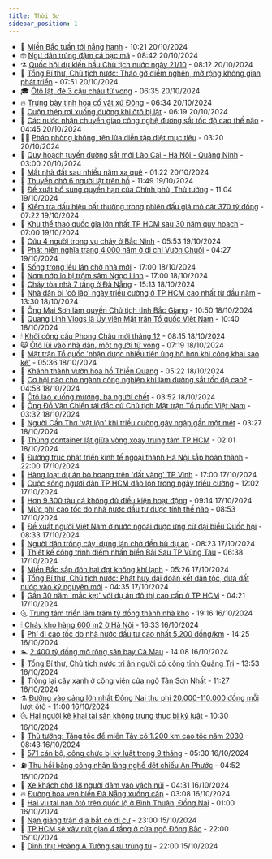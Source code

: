 ```yaml
---
title: Thời Sự
sidebar_position: 1
---
```


<!-- vnexpress-thoi-su:START -->
- 🦒 [Miền Bắc tuần tới nắng hanh](https://vnexpress.net/mien-bac-tuan-toi-nang-hanh-4806299.html) - 10:21 20/10/2024
- 🤓 [Ngư dân trúng đậm cá bạc má](https://vnexpress.net/ngu-dan-trung-dam-ca-bac-ma-4806285.html) - 08:42 20/10/2024
- ⚗️ [Quốc hội dự kiến bầu Chủ tịch nước ngày 21/10](https://vnexpress.net/quoc-hoi-du-kien-bau-chu-tich-nuoc-ngay-21-10-4806237.html) - 08:12 20/10/2024
- 🌊 [Tổng Bí thư, Chủ tịch nước: Tháo gỡ điểm nghẽn, mở rộng không gian phát triển](https://vnexpress.net/tong-bi-thu-chu-tich-nuoc-thao-go-diem-nghen-mo-rong-khong-gian-phat-trien-4806273.html) - 07:51 20/10/2024
- 🎓 [Ôtô lật, đè 3 cậu cháu tử vong](https://vnexpress.net/oto-lat-de-3-cau-chau-tu-vong-4806269.html) - 06:35 20/10/2024
- 🔥 [Trưng bày tinh hoa cổ vật xứ Đông](https://vnexpress.net/trung-bay-tinh-hoa-co-vat-xu-dong-4806238.html) - 06:34 20/10/2024
- 🦏 [Cuộn thép rơi xuống đường khi ôtô bị lật](https://vnexpress.net/cuon-thep-roi-xuong-duong-khi-oto-bi-lat-4806266.html) - 06:19 20/10/2024
- 👺 [Các nước nhận chuyển giao công nghệ đường sắt tốc độ cao thế nào](https://vnexpress.net/cac-nuoc-nhan-chuyen-giao-cong-nghe-duong-sat-toc-do-cao-the-nao-4806138.html) - 04:45 20/10/2024
- 🧑‍🏫 [Pháo phòng không, tên lửa diễn tập diệt mục tiêu](https://vnexpress.net/phao-phong-khong-ten-lua-dien-tap-diet-muc-tieu-4805868.html) - 03:20 20/10/2024
- 🚦 [Quy hoạch tuyến đường sắt mới Lào Cai - Hà Nội - Quảng Ninh](https://vnexpress.net/quy-hoach-tuyen-duong-sat-moi-lao-cai-ha-noi-quang-ninh-4804747.html) - 03:00 20/10/2024
- 🎉 [Mất nhà đất sau nhiều năm xa quê](https://vnexpress.net/mat-nha-dat-sau-nhieu-nam-xa-que-4805834.html) - 01:22 20/10/2024
- 🦒 [Thuyền chở 6 người lật trên hồ](https://vnexpress.net/thuyen-cho-6-nguoi-lat-tren-ho-4806122.html) - 11:49 19/10/2024
- 🤗 [Đề xuất bổ sung quyền hạn của Chính phủ, Thủ tướng](https://vnexpress.net/de-xuat-bo-sung-quyen-han-cua-chinh-phu-thu-tuong-4806110.html) - 11:04 19/10/2024
- 💼 [Kiểm tra dấu hiệu bất thường trong phiên đấu giá mỏ cát 370 tỷ đồng](https://vnexpress.net/kiem-tra-dau-hieu-bat-thuong-trong-phien-dau-gia-mo-cat-370-ty-dong-4806020.html) - 07:22 19/10/2024
- 🤩 [Khu thể thao quốc gia lớn nhất TP HCM sau 30 năm quy hoạch](https://vnexpress.net/khu-the-thao-quoc-gia-lon-nhat-tp-hcm-sau-30-nam-quy-hoach-4805774.html) - 07:00 19/10/2024
- 🤡 [Cứu 4 người trong vụ cháy ở Bắc Ninh](https://vnexpress.net/cuu-4-nguoi-trong-vu-chay-o-bac-ninh-4806059.html) - 05:53 19/10/2024
- 💯 [Phát hiện nghĩa trang 4.000 năm ở di chỉ Vườn Chuối](https://vnexpress.net/phat-hien-nghia-trang-4-000-nam-o-di-chi-vuon-chuoi-4805973.html) - 04:27 19/10/2024
- 👺 [Sống trong lều lán chờ nhà mới](https://vnexpress.net/song-trong-leu-lan-cho-nha-moi-4805660.html) - 17:00 18/10/2024
- 🌮 [Nơm nớp lo bị trộm sâm Ngọc Linh](https://vnexpress.net/nom-nop-lo-bi-trom-sam-ngoc-linh-4793589.html) - 17:00 18/10/2024
- 🥸 [Cháy tòa nhà 7 tầng ở Đà Nẵng](https://vnexpress.net/chay-toa-nha-7-tang-o-da-nang-4805891.html) - 15:13 18/10/2024
- 🐻 [Nhà dân bị &#39;cô lập&#39; ngày triều cường ở TP HCM cao nhất từ đầu năm](https://vnexpress.net/nha-dan-bi-co-lap-ngay-trieu-cuong-o-tp-hcm-cao-nhat-tu-dau-nam-4805869.html) - 13:30 18/10/2024
- 👀 [Ông Mai Sơn làm quyền Chủ tịch tỉnh Bắc Giang](https://vnexpress.net/ong-mai-son-lam-quyen-chu-tich-tinh-bac-giang-4805849.html) - 10:50 18/10/2024
- 🤔 [Quang Linh Vlogs là Ủy viên Mặt trận Tổ quốc Việt Nam](https://vnexpress.net/quang-linh-vlogs-la-uy-vien-mat-tran-to-quoc-viet-nam-4805843.html) - 10:40 18/10/2024
- 🕯 [Khởi công cầu Phong Châu mới tháng 12](https://vnexpress.net/khoi-cong-cau-phong-chau-moi-thang-12-4805735.html) - 08:15 18/10/2024
- 😺 [Ôtô lùi vào nhà dân, một người tử vong](https://vnexpress.net/oto-lui-vao-nha-dan-mot-nguoi-tu-vong-4805731.html) - 07:19 18/10/2024
- 🦆 [Mặt trận Tổ quốc &#39;nhận được nhiều tiền ủng hộ hơn khi công khai sao kê&#39;](https://vnexpress.net/mat-tran-to-quoc-nhan-duoc-nhieu-tien-ung-ho-hon-khi-cong-khai-sao-ke-4805714.html) - 05:36 18/10/2024
- 🧰 [Khánh thành vườn hoa hồ Thiền Quang](https://vnexpress.net/khanh-thanh-vuon-hoa-ho-thien-quang-4805669.html) - 05:22 18/10/2024
- 🦍 [Cơ hội nào cho ngành công nghiệp khi làm đường sắt tốc độ cao?](https://vnexpress.net/co-hoi-nao-cho-nganh-cong-nghiep-khi-lam-duong-sat-toc-do-cao-4804280.html) - 04:58 18/10/2024
- 🧰 [Ôtô lao xuống mương, ba người chết](https://vnexpress.net/oto-lao-xuong-muong-ba-nguoi-chet-4805642.html) - 03:52 18/10/2024
- 💃 [Ông Đỗ Văn Chiến tái đắc cử Chủ tịch Mặt trận Tổ quốc Việt Nam](https://vnexpress.net/ong-do-van-chien-tai-dac-cu-chu-tich-mat-tran-to-quoc-viet-nam-4805639.html) - 03:32 18/10/2024
- 🧰 [Người Cần Thơ &#39;vật lộn&#39; khi triều cường gây ngập gần một mét](https://vnexpress.net/nguoi-can-tho-vat-lon-khi-trieu-cuong-gay-ngap-gan-mot-met-4805524.html) - 03:27 18/10/2024
- 🚀 [Thùng container lật giữa vòng xoay trung tâm TP HCM](https://vnexpress.net/thung-container-lat-giua-vong-xoay-trung-tam-tp-hcm-4805596.html) - 02:01 18/10/2024
- 🎊 [Đường trục phát triển kinh tế ngoại thành Hà Nội sắp hoàn thành](https://vnexpress.net/duong-truc-phat-trien-kinh-te-ngoai-thanh-ha-noi-sap-hoan-thanh-4804929.html) - 22:00 17/10/2024
- 🤭 [Hàng loạt dự án bỏ hoang trên &#39;đất vàng&#39; TP Vinh](https://vnexpress.net/hang-loat-du-an-bo-hoang-tren-dat-vang-tp-vinh-4804927.html) - 17:00 17/10/2024
- 🤗 [Cuộc sống người dân TP HCM đảo lộn trong ngày triều cường](https://vnexpress.net/cuoc-song-nguoi-dan-tp-hcm-dao-lon-trong-ngay-trieu-cuong-4805480.html) - 12:02 17/10/2024
- 🌈 [Hơn 9.300 tàu cá không đủ điều kiện hoạt động](https://vnexpress.net/hon-9-300-tau-ca-khong-du-dieu-kien-hoat-dong-4805303.html) - 09:14 17/10/2024
- 🦣 [Mức phí cao tốc do nhà nước đầu tư được tính thế nào](https://vnexpress.net/muc-phi-cao-toc-do-nha-nuoc-dau-tu-duoc-tinh-the-nao-4805152.html) - 08:53 17/10/2024
- 🎡 [Đề xuất người Việt Nam ở nước ngoài được ứng cử đại biểu Quốc hội](https://vnexpress.net/de-xuat-nguoi-viet-nam-o-nuoc-ngoai-duoc-ung-cu-dai-bieu-quoc-hoi-4805297.html) - 08:33 17/10/2024
- 🦏 [Người dân trồng cây, dựng lán chờ đền bù dự án](https://vnexpress.net/nguoi-dan-trong-cay-dung-lan-cho-den-bu-du-an-4805281.html) - 08:23 17/10/2024
- 🎊 [Thiết kế công trình điểm nhấn biển Bãi Sau TP Vũng Tàu](https://vnexpress.net/thiet-ke-cong-trinh-diem-nhan-bien-bai-sau-tp-vung-tau-4805263.html) - 06:38 17/10/2024
- 🫶 [Miền Bắc sắp đón hai đợt không khí lạnh](https://vnexpress.net/mien-bac-sap-don-hai-dot-khong-khi-lanh-4805231.html) - 05:26 17/10/2024
- 🤔 [Tổng Bí thư, Chủ tịch nước: Phát huy đại đoàn kết dân tộc, đưa đất nước vào kỷ nguyên mới](https://vnexpress.net/tong-bi-thu-chu-tich-nuoc-phat-huy-dai-doan-ket-dan-toc-dua-dat-nuoc-vao-ky-nguyen-moi-4805136.html) - 04:35 17/10/2024
- 🤠 [Gần 30 năm &#39;mắc kẹt&#39; với dự án đô thị cao cấp ở TP HCM](https://vnexpress.net/gan-30-nam-mac-ket-voi-du-an-do-thi-cao-cap-o-tp-hcm-4800879.html) - 04:21 17/10/2024
- 🌜 [Trung tâm triển lãm trăm tỷ đồng thành nhà kho](https://vnexpress.net/trung-tam-trien-lam-tram-ty-dong-thanh-nha-kho-4804902.html) - 19:16 16/10/2024
- 🕯 [Cháy kho hàng 600 m2 ở Hà Nội](https://vnexpress.net/chay-kho-hang-600-m2-o-ha-noi-4805051.html) - 16:33 16/10/2024
- 🤔 [Phí đi cao tốc do nhà nước đầu tư cao nhất 5.200 đồng/km](https://vnexpress.net/phi-di-cao-toc-do-nha-nuoc-dau-tu-cao-nhat-5-200-dong-km-4805025.html) - 14:25 16/10/2024
- 🏊 [2.400 tỷ đồng mở rộng sân bay Cà Mau](https://vnexpress.net/2-400-ty-dong-mo-rong-san-bay-ca-mau-4804931.html) - 14:08 16/10/2024
- 🌮 [Tổng Bí thư, Chủ tịch nước tri ân người có công tỉnh Quảng Trị](https://vnexpress.net/tong-bi-thu-chu-tich-nuoc-tri-an-nguoi-co-cong-tinh-quang-tri-4805002.html) - 13:53 16/10/2024
- 🫣 [Trồng lại cây xanh ở công viên cửa ngõ Tân Sơn Nhất](https://vnexpress.net/trong-lai-cay-xanh-o-cong-vien-cua-ngo-tan-son-nhat-4804994.html) - 11:27 16/10/2024
- ⚗️ [Đường vào cảng lớn nhất Đồng Nai thu phí 20.000-110.000 đồng mỗi lượt ôtô](https://vnexpress.net/duong-vao-cang-lon-nhat-dong-nai-thu-phi-20-000-110-000-dong-moi-luot-oto-4804978.html) - 11:00 16/10/2024
- 🌜 [Hai người kê khai tài sản không trung thực bị kỷ luật](https://vnexpress.net/hai-nguoi-ke-khai-tai-san-khong-trung-thuc-bi-ky-luat-4804916.html) - 10:30 16/10/2024
- 🌁 [Thủ tướng: Tăng tốc để miền Tây có 1.200 km cao tốc năm 2030](https://vnexpress.net/thu-tuong-tang-toc-de-mien-tay-co-1-200-km-cao-toc-nam-2030-4804846.html) - 08:43 16/10/2024
- 🐲 [571 cán bộ, công chức bị kỷ luật trong 9 tháng](https://vnexpress.net/571-can-bo-cong-chuc-bi-ky-luat-trong-9-thang-4804765.html) - 05:30 16/10/2024
- ⛽️ [Thu hồi bằng công nhận làng nghề dệt chiếu An Phước](https://vnexpress.net/thu-hoi-bang-cong-nhan-lang-nghe-det-chieu-an-phuoc-4804624.html) - 04:52 16/10/2024
- 🗽 [Xe khách chở 18 người đâm vào vách núi](https://vnexpress.net/xe-khach-cho-18-nguoi-dam-vao-vach-nui-4804779.html) - 04:31 16/10/2024
- 🔥 [Đường hoa ven biển Đà Nẵng xuống cấp](https://vnexpress.net/duong-hoa-ven-bien-da-nang-xuong-cap-4804551.html) - 03:08 16/10/2024
- 💯 [Hai vụ tai nạn ôtô trên quốc lộ ở Bình Thuận, Đồng Nai](https://vnexpress.net/hai-vu-tai-nan-oto-tren-quoc-lo-o-binh-thuan-dong-nai-4804618.html) - 01:00 16/10/2024
- 🦆 [Nạn giăng trận địa bắt cò di cư](https://vnexpress.net/nan-giang-tran-dia-bat-co-di-cu-4804579.html) - 23:00 15/10/2024
- 🫣 [TP HCM sẽ xây nút giao 4 tầng ở cửa ngõ Đông Bắc](https://vnexpress.net/tp-hcm-se-xay-nut-giao-4-tang-o-cua-ngo-dong-bac-4804568.html) - 22:00 15/10/2024
- 🤡 [Dinh thự Hoàng A Tưởng sau trùng tu](https://vnexpress.net/dinh-thu-hoang-a-tuong-sau-trung-tu-4804529.html) - 22:00 15/10/2024<!-- vnexpress-thoi-su:END -->